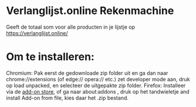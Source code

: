 # Verlanglijst.online Rekenmachine
Geeft de totaal som voor alle producten in je lijstje op https://verlanglijst.online/

# Om te installeren:
Chromium: Pak eerst de gedownloade zip folder uit en ga dan naar chrome://extensions (of edge:// opera:// etc.) zet developer mode aan, druk op load unpacked, en selecteer de uitgepakte zip folder.
Firefox: Installeer via de [add-on store](https://example.com/), of ga naar about:addons , druk op het tandwieletje and install Add-on from file, kies daar het .zip bestand.
